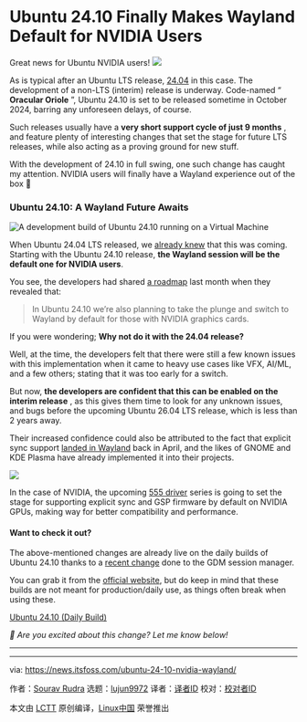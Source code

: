 [#]: subject: "Ubuntu 24.10 Finally Makes Wayland Default for NVIDIA Users"
[#]: via: "https://news.itsfoss.com/ubuntu-24-10-nvidia-wayland/"
[#]: author: "Sourav Rudra https://news.itsfoss.com/author/sourav/"
[#]: collector: "lujun9972/lctt-scripts-1705972010"
[#]: translator: " "
[#]: reviewer: " "
[#]: publisher: " "
[#]: url: " "

Ubuntu 24.10 Finally Makes Wayland Default for NVIDIA Users
======
Great news for Ubuntu NVIDIA users!
[![][1]][2]

As is typical after an Ubuntu LTS release, [24.04][3] in this case. The development of a non-LTS (interim) release is underway. Code-named “ **Oracular Oriole** ”, Ubuntu 24.10 is set to be released sometime in October 2024, barring any unforeseen delays, of course.

Such releases usually have a **very short support cycle of just 9 months** , and feature plenty of interesting changes that set the stage for future LTS releases, while also acting as a proving ground for new stuff.

With the development of 24.10 in full swing, one such change has caught my attention. NVIDIA users will finally have a Wayland experience out of the box 🥳

### Ubuntu 24.10: A Wayland Future Awaits

![A development build of Ubuntu 24.10 running on a Virtual Machine][4]

When Ubuntu 24.04 LTS released, we [already knew][5] that this was coming. Starting with the Ubuntu 24.10 release, **the Wayland session will be the default one for NVIDIA users**.

You see, the developers had shared [a roadmap][6] last month when they revealed that:

> In Ubuntu 24.10 we’re also planning to take the plunge and switch to Wayland by default for those with NVIDIA graphics cards.

If you were wondering; **Why not do it with the 24.04 release?**

Well, at the time, the developers felt that there were still a few known issues with this implementation when it came to heavy use cases like VFX, AI/ML, and a few others; stating that it was too early for a switch.

But now, **the developers are confident that this can be enabled on the interim release** , as this gives them time to look for any unknown issues, and bugs before the upcoming Ubuntu 26.04 LTS release, which is less than 2 years away.

Their increased confidence could also be attributed to the fact that explicit sync support [landed in Wayland][7] back in April, and the likes of GNOME and KDE Plasma have already implemented it into their projects.

![][8]

In the case of NVIDIA, the upcoming [555 driver][9] series is going to set the stage for supporting explicit sync and GSP firmware by default on NVIDIA GPUs, making way for better compatibility and performance.

#### Want to check it out?

The above-mentioned changes are already live on the daily builds of Ubuntu 24.10 thanks to a [recent change][10] done to the GDM session manager.

You can grab it from the [official website][11], but do keep in mind that these builds are not meant for production/daily use, as things often break when using these.

[Ubuntu 24.10 (Daily Build)][11]

_💬 Are you excited about this change? Let me know below!_

* * *

--------------------------------------------------------------------------------

via: https://news.itsfoss.com/ubuntu-24-10-nvidia-wayland/

作者：[Sourav Rudra][a]
选题：[lujun9972][b]
译者：[译者ID](https://github.com/译者ID)
校对：[校对者ID](https://github.com/校对者ID)

本文由 [LCTT](https://github.com/LCTT/TranslateProject) 原创编译，[Linux中国](https://linux.cn/) 荣誉推出

[a]: https://news.itsfoss.com/author/sourav/
[b]: https://github.com/lujun9972
[1]: https://news.itsfoss.com/assets/images/pikapods-banner-v3.webp
[2]: https://www.pikapods.com/?utm_campaign=banner-2024-05&utm_source=itsfoss
[3]: https://news.itsfoss.com/ubuntu-24-04-lts/
[4]: https://news.itsfoss.com/content/images/2024/06/Ubuntu_24.10_Oracular_Oriole.jpg
[5]: https://youtu.be/QKyu9AuH1xo?si=PFuwi0MYVOYMrGwT&t=247
[6]: https://discourse.ubuntu.com/t/ubuntu-desktop-s-24-10-dev-cycle-the-roadmap/45120
[7]: https://news.itsfoss.com/explicit-sync-wayland/
[8]: https://news.itsfoss.com/content/images/size/w256h256/2022/08/android-chrome-192x192.png
[9]: https://www.nvidia.com/Download/driverResults.aspx/224751/en-us/
[10]: https://launchpad.net/ubuntu/+source/gdm3/46.0-2ubuntu2
[11]: https://cdimage.ubuntu.com/daily-live/20240619/
